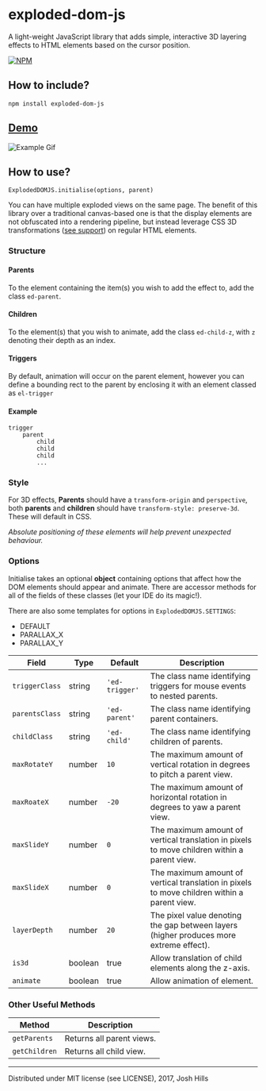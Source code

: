 # exploded-dom-js
A light-weight JavaScript library that adds simple, interactive 3D layering effects to HTML elements based on the cursor position.

[![NPM](https://nodei.co/npm/exploded-dom-js.png)](https://npmjs.org/package/exploded-dom-js)

## How to include?

`npm install exploded-dom-js`

## [Demo](https://joshhills.github.io/exploded-dom-js)

![Example Gif](https://joshhills.github.io/exploded-dom-js/img/edjs-example.gif "Demo")

## How to use?

`ExplodedDOMJS.initialise(options, parent)`

You can have multiple exploded views on the same page. The benefit of this library over a traditional canvas-based one is that the display elements are not obfuscated into a rendering pipeline, but instead leverage CSS 3D transformations ([see support](https://www.w3schools.com/css/css3_3dtransforms.asp)) on regular HTML elements.

### Structure
#### Parents
To the element containing the item(s) you wish to add the effect to, add the class `ed-parent`.

#### Children
To the element(s) that you wish to animate, add the class `ed-child-z`, with `z` denoting their depth as an index.

#### Triggers
By default, animation will occur on the parent element, however you can define a bounding rect to the parent by enclosing it with an element classed as `el-trigger`

#### Example

```
trigger
    parent
        child
        child
        child
        ...
```

### Style

For 3D effects, **Parents** should have a `transform-origin` and `perspective`, both **parents** and **children** should have `transform-style: preserve-3d`. These will default in CSS.

*Absolute positioning of these elements will help prevent unexpected behaviour.*

### Options

Initialise takes an optional **object** containing options that affect how the DOM elements should appear and animate. There are accessor methods for all of the fields of these classes (let your IDE do its magic!).

There are also some templates for options in `ExplodedDOMJS.SETTINGS`:
* DEFAULT
* PARALLAX_X
* PARALLAX_Y

Field|Type|Default|Description
---|---|---|---
`triggerClass`|string|`'ed-trigger'`|The class name identifying triggers for mouse events to nested parents.
`parentsClass`|string|`'ed-parent'`|The class name identifying parent containers.
`childClass`|string|`'ed-child'`|The class name identifying children of parents.
`maxRotateY`|number|`10`|The maximum amount of vertical rotation in degrees to pitch a parent view.
`maxRoateX`|number|`-20`|The maximum amount of horizontal rotation in degrees to yaw a parent view.
`maxSlideY`|number|`0`|The maximum amount of vertical translation in pixels to move children within a parent view.
`maxSlideX`|number|`0`|The maximum amount of vertical translation in pixels to move children within a parent view.
`layerDepth`|number|`20`|The pixel value denoting the gap between layers (higher produces more extreme effect).
`is3d`|boolean|true|Allow translation of child elements along the z-axis.
`animate`|boolean|true|Allow animation of element.

### Other Useful Methods

Method|Description
---|---
`getParents`|Returns all parent views.
`getChildren`|Returns all child view.

---

Distributed under MIT license (see LICENSE), 2017, Josh Hills
